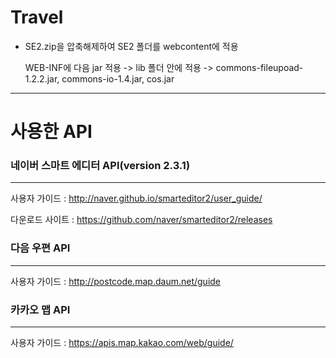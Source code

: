 # Travel

- SE2.zip을 압축해제하여 SE2 폴더를 webcontent에 적용

  WEB-INF에 다음 jar 적용 -> lib 폴더 안에 적용 -> commons-fileupoad-1.2.2.jar, commons-io-1.4.jar, cos.jar
  
 --------------------------------------------------------------------------------------------------------
 # 사용한 API
 
 ### 네이버 스마트 에디터 API(version 2.3.1)
 --------------------------------------------------------------------------------------------------------
 사용자 가이드 : http://naver.github.io/smarteditor2/user_guide/
 
 다운로드 사이트 : https://github.com/naver/smarteditor2/releases
 
### 다음 우편 API
---------------------------------------------------------------------------------------------------------
사용자 가이드 : http://postcode.map.daum.net/guide

### 카카오 맵 API
---------------------------------------------------------------------------------------------------------
사용자 가이드 : https://apis.map.kakao.com/web/guide/
